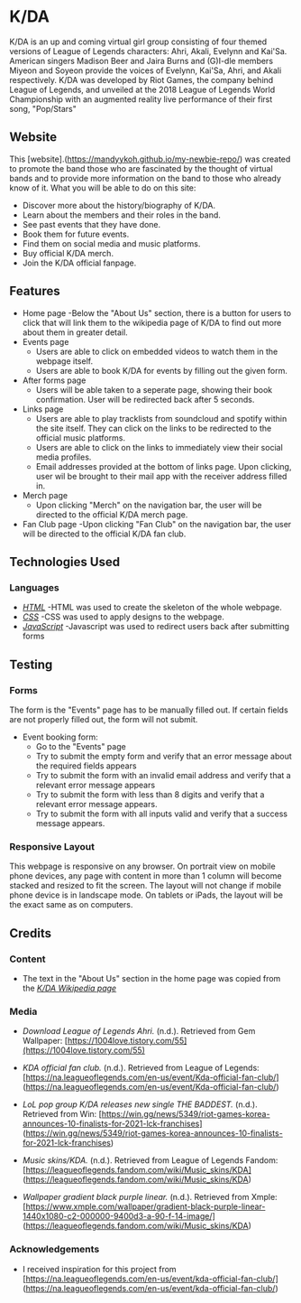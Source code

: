 # K/DA

K/DA is an up and coming virtual girl group consisting of four themed versions of League of Legends characters: Ahri, Akali, Evelynn and Kai'Sa. American singers Madison Beer and Jaira Burns and (G)I-dle members Miyeon and Soyeon provide the voices of Evelynn, Kai'Sa, Ahri, and Akali respectively. K/DA was developed by Riot Games, the company behind League of Legends, and unveiled at the 2018 League of Legends World Championship with an augmented reality live performance of their first song, "Pop/Stars"

## Website

This [website].(https://mandyykoh.github.io/my-newbie-repo/) was created to promote the band those who are fascinated by the thought of virtual bands and
to provide more information on the band to those who already know of it.
What you will be able to do on this site:

- Discover more about the history/biography of K/DA.
- Learn about the members and their roles in the band.
- See past events that they have done.
- Book them for future events.
- Find them on social media and music platforms.
- Buy official K/DA merch.
- Join the K/DA official fanpage.

## Features

- Home page
    -Below the "About Us" section, there is a button for users to click that will link them to the wikipedia  page of K/DA to find out more about them in greater detail.
- Events page
    - Users are able to click on embedded videos to watch them in the webpage itself.
    - Users are able to book K/DA for events by filling out the given form.
- After forms page
    - Users will be able taken to a seperate page, showing their book confirmation. User will be redirected back after 5 seconds.
- Links page
    - Users are able to play tracklists from soundcloud and spotify within the site itself. They can click on the links to be redirected to the official music platforms.
    - Users are able to click on the links to immediately view their social media profiles.
    - Email addresses provided at the bottom of links page. Upon clicking, user wil be brought to their mail app with the receiver address filled in.
- Merch page
    - Upon clicking "Merch" on the navigation bar, the user will be directed to the official K/DA merch page.
- Fan Club page
    -Upon clicking "Fan Club" on the navigation bar, the user will be directed to the official K/DA fan club.

## Technologies Used

### Languages
- *[HTML](https://en.wikipedia.org/wiki/HTML#:~:text=Hypertext%20Markup%20Language%20(HTML)%20is,scripting%20languages%20such%20as%20JavaScript.)*
    -HTML was used to create the skeleton of the whole webpage.
- *[CSS](https://en.wikipedia.org/wiki/CSS)*
    -CSS was used to apply designs to the webpage.
- *[JavaScript](https://www.javascript.com/)*
    -Javascript was used to redirect users back after submitting forms

## Testing

### Forms
The form is the "Events" page has to be manually filled out. If certain fields are not properly filled out, the form will not submit. 

- Event booking form:
    - Go to the "Events" page
    - Try to submit the empty form and verify that an error message about the required fields appears
    - Try to submit the form with an invalid email address and verify that a relevant error message appears
    - Try to submit the form with less than 8 digits and verify that a relevant error message appears.
    - Try to submit the form with all inputs valid and verify that a success message appears.

### Responsive Layout
This webpage is responsive on any browser. On portrait view on mobile phone devices, any page with content in more than 1 column will become stacked and resized to fit the screen. The layout will not change if mobile phone device is in landscape mode. On tablets or iPads, the layout will be the exact same as on computers.

## Credits

### Content
- The text in the "About Us" section in the home page was copied from the *[K/DA Wikipedia page](https://en.wikipedia.org/wiki/K/DA)*

### Media

- *Download League of Legends Ahri.* (n.d.). Retrieved from Gem Wallpaper: [https://1004love.tistory.com/55](https://1004love.tistory.com/55)

- *KDA official fan club.* (n.d.). Retrieved from League of Legends: [https://na.leagueoflegends.com/en-us/event/Kda-official-fan-club/] (https://na.leagueoflegends.com/en-us/event/Kda-official-fan-club/)

- *LoL pop group K/DA releases new single THE BADDEST.* (n.d.). Retrieved from Win: [https://win.gg/news/5349/riot-games-korea-announces-10-finalists-for-2021-lck-franchises] (https://win.gg/news/5349/riot-games-korea-announces-10-finalists-for-2021-lck-franchises)

- *Music skins/KDA.* (n.d.). Retrieved from League of Legends Fandom: [https://leagueoflegends.fandom.com/wiki/Music_skins/KDA] (https://leagueoflegends.fandom.com/wiki/Music_skins/KDA)

- *Wallpaper gradient black purple linear.* (n.d.). Retrieved from Xmple: [https://www.xmple.com/wallpaper/gradient-black-purple-linear-1440x1080-c2-000000-9400d3-a-90-f-14-image/] (https://leagueoflegends.fandom.com/wiki/Music_skins/KDA)

### Acknowledgements
- I received inspiration for this project from [https://na.leagueoflegends.com/en-us/event/kda-official-fan-club/] (https://na.leagueoflegends.com/en-us/event/kda-official-fan-club/)
